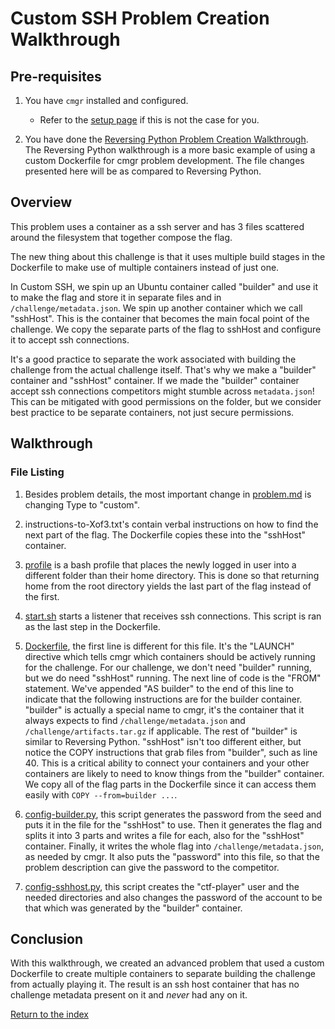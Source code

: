 # Custom SSH Problem Creation Walkthrough

## Pre-requisites

1. You have `cmgr` installed and configured.
    - Refer to the [setup page](/setup-cmgr) if this is not the case for you.

2. You have done the [Reversing Python Problem Creation
   Walkthrough](/example-problems/reversing-python/). The Reversing Python
   walkthrough is a more basic example of using a custom Dockerfile for cmgr
   problem development. The file changes presented here will be as compared to
   Reversing Python.

## Overview

This problem uses a container as a ssh server and has 3 files scattered around
the filesystem that together compose the flag.

The new thing about this challenge is that it uses multiple build stages in the
Dockerfile to make use of multiple containers instead of just one.

In Custom SSH, we spin up an Ubuntu container called "builder" and use it to
make the flag and store it in separate files and in `/challenge/metadata.json`.
We spin up another container which we call "sshHost". This is the container
that becomes the main focal point of the challenge. We copy the separate parts
of the flag to sshHost and configure it to accept ssh connections.

It's a good practice to separate the work associated with building the
challenge from the actual challenge itself. That's why we make a "builder"
container and "sshHost" container. If we made the "builder" container accept
ssh connections competitors might stumble across `metadata.json`! This can be
mitigated with good permissions on the folder, but we consider best practice to
be separate containers, not just secure permissions.

## Walkthrough

### File Listing

1. Besides problem details, the most important change in
   [problem.md](/example-problems/custom-ssh/problem.md) is changing Type to
   "custom".

2. instructions-to-Xof3.txt's contain verbal instructions on how to find the
   next part of the flag. The Dockerfile copies these into the "sshHost"
   container.

3. [profile](/example-problems/custom-ssh/profile) is a bash profile that
   places the newly logged in user into a different folder than their home
   directory. This is done so that returning home from the root directory
   yields the last part of the flag instead of the first.

4. [start.sh](/example-problems/custom-ssh/start.sh) starts a listener that
   receives ssh connections. This script is ran as the last step in the
   Dockerfile.

5. [Dockerfile](/example-problems/custom-ssh/Dockerfile), the first line is
   different for this file. It's the "LAUNCH" directive which tells cmgr which
   containers should be actively running for the challenge. For our challenge,
   we don't need "builder" running, but we do need "sshHost" running. The next
   line of code is the "FROM" statement. We've appended "AS builder" to the end
   of this line to indicate that the following instructions are for the builder
   container. "builder" is actually a special name to cmgr, it's the container
   that it always expects to find `/challenge/metadata.json` and
   `/challenge/artifacts.tar.gz` if applicable. The rest of "builder" is
   similar to Reversing Python. "sshHost" isn't too different either, but notice
   the COPY instructions that grab files from "builder", such as line 40. This
   is a critical ability to connect your containers and your other containers
   are likely to need to know things from the "builder" container. We copy all
   of the flag parts in the Dockerfile since it can access them easily with
   `COPY --from=builder ...`.

6. [config-builder.py](/example-problems/custom-ssh/config-builder.py), this
   script generates the password from the seed and puts it in the file for the
   "sshHost" to use. Then it generates the flag and splits it into 3 parts and
   writes a file for each, also for the "sshHost" container. Finally, it writes
   the whole flag into `/challenge/metadata.json`, as needed by cmgr. It also
   puts the "password" into this file, so that the problem description can give
   the password to the competitor.

7. [config-sshhost.py](/example-problems/custom-ssh/config-sshhost.py), this
   script creates the "ctf-player" user and the needed directories and also
   changes the password of the account to be that which was generated by the
   "builder" container.

## Conclusion

With this walkthrough, we created an advanced problem that used a custom
Dockerfile to create multiple containers to separate building the challenge
from actually playing it. The result is an ssh host container that has no
challenge metadata present on it and *never* had any on it.

[Return to the index](/example-problems#example-problems)
